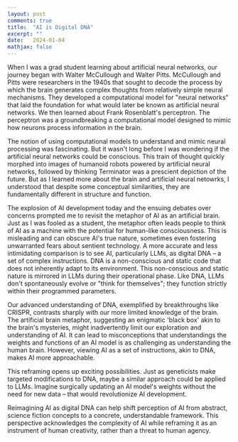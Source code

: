```yaml
---
layout: post
comments: true
title:  "AI is Digital DNA"
excerpt: ""
date:   2024-01-04
mathjax: false
---
```


When I was a grad student learning about artificial neural networks, our journey began with Walter McCullough and Walter Pitts. McCullough and Pitts were researchers in the 1940s that sought to decode the process by which the brain generates complex thoughts from relatively simple neural mechanisms. They developed a computational model for "neural networks" that laid the foundation for what would later be known as artificial neural networks. We then learned about Frank Rosenblatt's perceptron. The perceptron was a groundbreaking a computational model designed to mimic how neurons process information in the brain.

The notion of using computational models to understand and mimic neural processing was fascinating. But it wasn't long before I was wondering if the artificial neural networks could be conscious. This train of thought quickly morphed into images of humanoid robots powered by artificial neural networks, followed by thinking Terminator was a prescient depiction of the future. But as I learned more about the brain and artificial neural netowrks, I understood that despite some conceptual similarities, they are fundamentally different in structure and function.

The explosion of AI development today and the ensuing debates over concerns prompted me to revisit the metaphor of AI as an artificial brain. Just as I was fooled as a student, the metaphor often leads people to think of AI as a machine with the potential for human-like consciousness. This is misleading and can obscure AI's true nature, sometimes even fostering unwarranted fears about sentient technology. A more accurate and less intimidating comparison is to see AI, particularly LLMs, as digital DNA – a set of complex instructions. DNA is a non-conscious and static code that does not inherently adapt to its environment. This non-conscious and static nature is mirrored in LLMs during their operational phase. Like DNA, LLMs don't spontaneously evolve or "think for themselves"; they function strictly within their programmed parameters.

Our advanced understanding of DNA, exemplified by breakthroughs like CRISPR, contrasts sharply with our more limited knowledge of the brain. The artificial brain metaphor, suggesting an enigmatic 'black box' akin to the brain's mysteries, might inadvertently limit our exploration and understanding of AI. It can lead to misconceptions that understandings the weights and functions of an AI model is as challenging as understanding the human brain. However, viewing AI as a set of instructions, akin to DNA, makes AI more approachable.

This reframing opens up exciting possibilities. Just as geneticists make targeted modifications to DNA, maybe a similar approach could be applied to LLMs. Imagine surgically updating an AI model's weights without the need for new data – that would revolutionize AI development.

Reimagining AI as digital DNA can help shift perception of AI from abstract, science fiction concepts to a concrete, understandable framework. This perspective acknowledges the complexity of AI while reframing it as an instrument of human creativity, rather than a threat to human agency.

